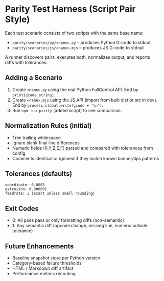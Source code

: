 # Parity Test Harness (Script Pair Style)

Each test scenario consists of two scripts with the same base name:
- `parity/scenarios/py/<name>.py` – produces Python G-code to stdout
- `parity/scenarios/js/<name>.mjs` – produces JS G-code to stdout

A runner discovers pairs, executes both, normalizes output, and reports diffs with tolerances.

## Adding a Scenario
1. Create `<name>.py` using the real Python FullControl API. End by `print(gcode_string)`.
2. Create `<name>.mjs` using the JS API (import from built dist or src in dev). End by `process.stdout.write(gcode + '\n')`.
3. Run `npm run parity` (added script) to see comparison.

## Normalization Rules (initial)
- Trim trailing whitespace
- Ignore blank final line differences
- Numeric fields (X,Y,Z,E,F) parsed and compared with tolerances from config
- Comments identical or ignored if they match known banner/tips patterns

## Tolerances (defaults)
```
coordinate: 0.0005
extrusion: 0.000001
feedrate: 1 (exact unless small rounding)
```

## Exit Codes
- 0: All pairs pass or only formatting diffs (non-semantic)
- 1: Any semantic diff (opcode change, missing line, numeric outside tolerance)

## Future Enhancements
- Baseline snapshot store per Python version
- Category-based failure thresholds
- HTML / Markdown diff artifact
- Performance metrics recording
